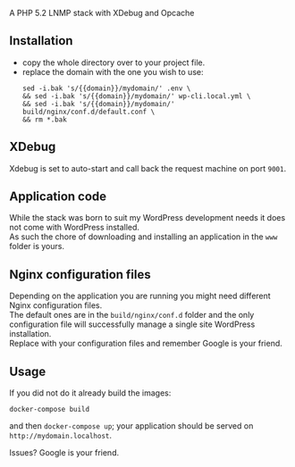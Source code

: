 A PHP 5.2 LNMP stack with XDebug and Opcache

## Installation
* copy the whole directory over to your project file.
* replace the domain with the one you wish to use:
	```shell
	sed -i.bak 's/{{domain}}/mydomain/' .env \
	&& sed -i.bak 's/{{domain}}/mydomain/' wp-cli.local.yml \
	&& sed -i.bak 's/{{domain}}/mydomain/' build/nginx/conf.d/default.conf \
	&& rm *.bak
	```
## XDebug
Xdebug is set to auto-start and call back the request machine on port `9001`.

## Application code
While the stack was born to suit my WordPress development needs it does not come with WordPress installed.  
As such the chore of downloading and installing an application in the `www` folder is yours.

## Nginx configuration files
Depending on the application you are running you might need different Nginx configuration files.  
The default ones are in the `build/nginx/conf.d` folder and the only configuration file will successfully manage a single site WordPress installation.  
Replace with your configuration files and remember Google is your friend.

## Usage
If you did not do it already build the images:
```shell
docker-compose build
```

and then `docker-compose up`; your application should be served on `http://mydomain.localhost`.

Issues? Google is your friend.
